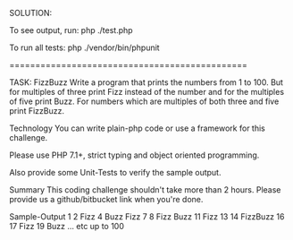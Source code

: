 SOLUTION:

To see output, run:
php ./test.php

To run all tests:
php ./vendor/bin/phpunit


==============================================

TASK:
FizzBuzz
Write a program that prints the numbers from 1 to 100. But for multiples of three print Fizz instead of the number and for the multiples of five print Buzz. For numbers which are multiples of both three and five print FizzBuzz.

Technology
You can write plain-php code or use a framework for this challenge.

Please use PHP 7.1+, strict typing and object oriented programming.

Also provide some Unit-Tests to verify the sample output.

Summary
This coding challenge shouldn't take more than 2 hours. Please provide us a github/bitbucket link when you're done.

Sample-Output
1
2
Fizz
4
Buzz
Fizz
7
8
Fizz
Buzz
11
Fizz
13
14
FizzBuzz
16
17
Fizz
19
Buzz
... etc up to 100